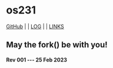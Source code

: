 ---
---
# os231

[GitHub](https://github.com/sdnbhd/os231/) | | [LOG](TXT/mylog.txt) | | [LINKS](LINKS/)

## May the fork() be with you!

#### Rev 001 --- 25 Feb 2023
